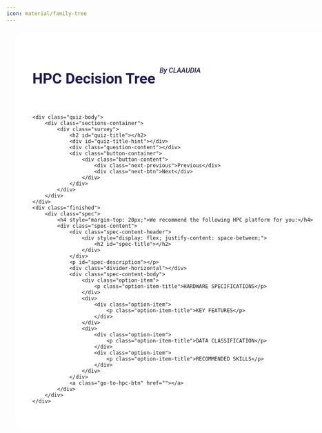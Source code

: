 ```yaml
---
icon: material/family-tree
---
```



<link rel="stylesheet" href="https://fonts.googleapis.com/css2?family=Material+Symbols+Outlined:opsz,wght,FILL,GRAD@20..48,100..700,0..1,-50..200">
<link href="https://cdn.jsdelivr.net/npm/bootstrap@5.3.3/dist/css/bootstrap.min.css" rel="stylesheet" integrity="sha384-QWTKZyjpPEjISv5WaRU9OFeRpok6YctnYmDr5pNlyT2bRjXh0JMhjY6hW+ALEwIH" crossorigin="anonymous">
<script src="https://cdn.jsdelivr.net/npm/bootstrap@5.3.3/dist/js/bootstrap.bundle.min.js" integrity="sha384-YvpcrYf0tY3lHB60NNkmXc5s9fDVZLESaAA55NDzOxhy9GkcIdslK1eN7N6jIeHz" crossorigin="anonymous"></script>

<style>
    .content {
        width: 80vw;
        max-width: 900px;
        min-width: 300px;
        margin: 20px;
        border-radius: 20px;
        background-color: white;
        padding: 40px;
    }
    p {
        font-size: 16px;
        font-weight: 400;
        color: #404f5f;
        margin-top: 1rem;
        font-family: Roboto, sans-serif;
    }
    a {
        text-decoration: none;
        color: rgb(44, 47, 52);
    }
    .md-header__topic span {
        font-family: Barlow, sans-serif;
    }
    input {
        font-family: Barlow, sans-serif;
    }
    h1 {
        color: #211a52;
        font-size: 34px;
        font-weight: 600;
        font-family: Roboto, sans-serif;
        margin-bottom: 0rem;
    }
    h2 {
        color: #211a52;
        font-size: 24px;
        font-weight: 600;
        white-space: normal;
        margin-top: 40px;
        font-family: Roboto, sans-serif;
    }
    h3 {
        color: #211a52;
        font-size: 18px;
        font-weight: 500;
        margin-bottom: 30px;
        font-family: Roboto, sans-serif;
    }
    h4 {
        color: #0f0c09;
        font-size: 18px;
        font-weight: 600;
        margin: 0;
        font-family: Roboto, sans-serif;
    }
    h5 {
        color: #211a52;
        font-size: 16px;
        font-weight: 500;
        margin-bottom: 0rem;
        font-family: Roboto, sans-serif;
    }
    .claaudia-text {
        padding-left: 10px;
        margin-top: 10px;
    }
    .remaining-progress {
        border-radius: 20px !important;
        height: 25px;
        margin-right: 20px;
        width: 100%;
    }
    #remaining-progress-bar {
        background-color: #6200EE !important;
        color: #fff;
        font-size: 16px;
        font-weight: 500;
        font-family: Roboto, sans-serif;
    }
    .quiz-body {
        display: flex;
        justify-content: space-between;
        height: 500px;
    }
    .sections-container {
        display: flex;
        width: 100%;
    }
    .survey {
        flex-grow: 1;
        padding-right: 10px;
    }
    .question-content {
        margin-block: 1rem 2rem;
    }
    .form-check {
        border: 2px solid #d5d8dc;
        border-radius: 8px;
        margin-bottom: 1.5rem;
        padding-left: 3rem;
        padding-right: 2rem;
        transition: all .15s ease-in-out;
        cursor: pointer;
        display: flex;
        align-items: center;
    }
    .form-check.question-option.selected {
        border-color: #6200EE;
    }
    .question-option:hover {
        background-color: #fafafa;
    }
    .question-option-content {
        align-items: center;
        display: flex;
        gap: 8px;
        position: relative;
        vertical-align: top;
        font-size: 16px;
        font-weight: 400;
        font-family: Roboto, sans-serif;
    }
    .form-check-label {
        height: 100%;
        width: 100%;
        align-content: center;
        padding-left: 20px;
        color: #211a52;
        font-weight: 400;
        font-family: Roboto, sans-serif;
        font-size: 16px;
        min-height: 50px;
        padding-top: 3px;
        padding-bottom: 3x;
    }
    .form-check-input {
        margin-top: 0 !important;
    }
    .form-check-input:checked {
        background-color: #6200EE;
        border-color: #6200EE;
    }

    .next-btn, .next-previous {
        align-items: center;
        display: flex;
        flex-direction: row;
        background-color: #6200EE;
        padding: 0.5rem 1.8rem;
        transition: all .15s ease-in-out;
        cursor: pointer;
        border-radius: 4px;
        color: #fff;
        font-family: Roboto, sans-serif;
        font-size: 16px;
        font-weight: 600;
        text-align: center;
    }
    .next-btn:hover {
        background-color: #3700B3;
    }
    .next-previous {
        color: #54616e !important;
        background-color: transparent !important;
        padding-top: 0.5rem;
        padding-bottom: 0.5rem;
        padding-right: 1.8rem;
        padding-left: 0.5rem;
    }
    .button-container {
        display: flex;
        flex-direction: column;
        height: 40px;
    }
    .button-content .next-btn[style*="display: none"] ~ .next-previous {
        margin-right: auto;
    }
    .button-content .next-previous[style*="display: none"] ~ .next-btn {
        margin-left: auto;
    }
    .button-content {
        padding: 0;
        display: flex;
        justify-content: space-between;
        margin-left: 0;
        margin-right: 0;
        flex-wrap: wrap;
        gap: 16px;
    }
    .survey-tooltip {
        background-color: #ebebef;
        border-radius: 50%;
        height: 15px;
        position: relative;
        transition: all .15s ease-in-out;
        width: 15px;
    }
    .survey-tooltip:hover {
        background-color: #211a52;
        cursor: pointer;
    }
    .survey-tooltip span {
        color: #211a52;
        font-size: 12px;
        font-weight: 600;
        left: 50%;
        position: absolute;
        top: 50%;
        -webkit-transform: translate(-50%, -50%);
        transform: translate(-50%, -50%);
        transition: all .15s ease-in-out;
    }
    .survey-tooltip:hover span {
        color: #fff;
    }
    .survey-tooltip:hover .tooltip-text {
        visibility: visible;
    }
    .tooltip-text {
        border-radius: 4px;
        bottom: 2rem;
        color: #fff;
        font-size: 14px;
        font-weight: 400;
        left: -2rem;
        max-width: 350px;
        padding: 1rem;
        visibility: hidden;
        white-space: normal;
        width: -webkit-max-content;
        width: max-content;
        font-family: Roboto, sans-serif;
        z-index: 1;
    }
    .tooltip-text, .tooltip-text:before {
        background-color: #211a52;
        position: absolute;
    }
    .tooltip-text:before {
        bottom: -2.5%;
        content: "";
        left: 6.5%;
        padding: 6px;
        -webkit-transform: rotate(45deg);
        transform: rotate(45deg);
        z-index: -1;
    }
    .finished {
        display: none;
    }
    .retake-quiz-button {
        align-items: center;
        background-color: transparent;
        display: flex;
        gap: 1rem;
        transition: all .15s ease-in-out;
        color: #6200EE;
        font-size: 16px;
        font-weight: 400;
        text-decoration: none;
        border: none;
        cursor: pointer;
        font-family: Roboto, sans-serif;
    }
    .retake-quiz-button .left-arrow {
        fill: #6200EE;
        -webkit-transform: translateX(0);
        transform: translateX(0);
        transition: all .15s ease-in-out;
    }
    .retake-quiz-button:hover {
        color: #3a2faa;
        cursor: pointer;
    }
    .retake-quiz-button:hover .left-arrow {
        fill: #3a2faa;
        -webkit-transform: translateX(-.5rem);
        transform: translateX(-.5rem);
    }
    .go-to-hpc-btn {
        background-color: #6200EE;
        border-radius: 4px;
        padding: 0.8rem 1.5rem;
        transition: all .15s ease-in-out;
        color: white !important;
        font-size: 14px;
        font-weight: 500;
        font-family: Roboto, sans-serif;
        text-decoration: none;
    }
    .go-to-hpc-btn:hover {
        background-color: #3700B3;
        cursor: pointer;
    }
    .divider-horizontal {
        background-color: #ebebef;
        height: 1px;
        width: 100%;
    }
    .reset-btn {
        background-color: transparent;
        border: 1px solid #d5d8dc;
        border-radius: 4px;
        height: -webkit-max-content;
        height: max-content;
        padding: 5px 10px;
        transition: all .15s ease-in-out;
        text-decoration: none;
        cursor: pointer;
        display: inline-block;
        color: #211a52;
        font-family: Roboto, sans-serif;
        font-size: 13.3333px;
    }
    .reset-btn:hover {
        background-color: #fafafa;
        cursor: pointer;
    }
    .spec {
        padding-top: 1rem;
        padding-bottom: 1rem;
    }
    .spec-content {
        padding: 3rem 3rem;
        margin-top: 20px;
        background: whitesmoke;
        border-radius: 10px;
    }
    .spec-content-body {
        display: flex;
        justify-content: space-between;
        flex-wrap: wrap;
        margin-bottom: 20px;
    }
    .option-item {
        padding-top: .5rem;
    }
    .option-item-title {
        color: #211a52;
        font-size: 13px;
        font-weight: 600;
        font-family: Roboto, sans-serif;
    }
    .option-item-item {
        align-items: center;
        display: flex;
        gap: 1rem;
        margin-bottom: 1rem;
    }
    .option-item-item-body {
        color: #404f5f;
        font-size: 14px;
        font-weight: 400;
        font-family: Roboto, sans-serif;
        margin: 0;
    }
    #spec-title {
        margin-top: 0;
        align-self: flex-end;
    }
    .spec-content-header {
        margin-bottom: 20px;
    }
    @media (max-width: 920px) {
        .content {
            width: 90vw;
            padding: 30px;
        }
        .quiz-body {
            flex-direction: column;
        }
        .sections-container {
            flex-direction: column;
        }
    }
    @media (max-width: 600px) {
        h1 {
            font-size: 28px;
        }
        h2{
            font-size: 16px;
        }
        .claaudia-text {
            font-size: 12px;
        }
        .content {
            width: 95vw;
            padding: 15px;
            margin: 0;
        }
        .retake-quiz-button {
            margin-bottom: 20px;
        }
        .md-content {
            padding-top: 2rem;
            padding-left: 0;
            padding-right: 0;
            margin-left: 0;
            margin-right: 0;
        }
    }
</style>

<div class="content">
    <div style="display: flex; justify-content: space-between;">
        <div style="display: flex; align-items: center; margin-bottom: 20px;">
            <h1>HPC Decision Tree</h1>
            <h5 class="claaudia-text">By CLAAUDIA</h5>
        </div>
    </div>
    <div style="display: flex; justify-content: space-between; align-items: center;">
        <div class="progress remaining-progress" role="progressbar" aria-valuenow="0" aria-valuemin="0" aria-valuemax="100">
            <div id="remaining-progress-bar" class="progress-bar" style="width: 0%">0%</div>
        </div>
        <button type="button" id="reset-btn" class="reset-btn">
            <div style="display: flex; align-items: center;">
                <svg xmlns="http://www.w3.org/2000/svg" width="16" height="15" fill="currentColor" class="bi bi-arrow-clockwise" viewBox="0 0 16 16">
                    <path fill-rule="evenodd" d="M8 3a5 5 0 1 0 4.546 2.914.5.5 0 0 1 .908-.417A6 6 0 1 1 8 2z"/>
                    <path d="M8 4.466V.534a.25.25 0 0 1 .41-.192l2.36 1.966c.12.1.12.284 0 .384L8.41 4.658A.25.25 0 0 1 8 4.466"/>
                </svg>
                <p style="margin-top: 0 !important; margin-bottom: -2px !important; padding-left: 4px;">Reset</p>
            </div>
        </button>
    </div>

    <div class="quiz-body">
        <div class="sections-container">
            <div class="survey">
                <h2 id="quiz-title"></h2>
                <div id="quiz-title-hint"></div>
                <div class="question-content"></div>
                <div class="button-container">
                    <div class="button-content">
                        <div class="next-previous">Previous</div>
                        <div class="next-btn">Next</div>
                    </div>
                </div>
            </div>
        </div>
    </div>
    <div class="finished">
        <div class="spec">
            <h4 style="margin-top: 20px;">We recommend the following HPC platform for you:</h4>
            <div class="spec-content">
                <div class="spec-content-header">
                    <div style="display: flex; justify-content: space-between;">
                        <h2 id="spec-title"></h2>
                    </div>
                </div>
                <p id="spec-description"></p>
                <div class="divider-horizontal"></div>
                <div class="spec-content-body">
                    <div class="option-item">
                        <p class="option-item-title">HARDWARE SPECIFICATIONS</p>
                    </div>
                    <div>
                        <div class="option-item">
                            <p class="option-item-title">KEY FEATURES</p>
                        </div>
                    </div>
                    <div>
                        <div class="option-item">
                            <p class="option-item-title">DATA CLASSIFICATION</p>
                        </div>
                        <div class="option-item">
                            <p class="option-item-title">RECOMMENDED SKILLS</p>
                        </div>
                    </div>
                </div>
                <a class="go-to-hpc-btn" href=""></a>
            </div>
        </div>
    </div>
</div>

<script>

    function initializePage() {
        const quizData = [
            {
                hpc: ["AI-LAB", "AI Cloud", "UCloud", "Strato"],
                question: "What is your primary role at AAU in using HPC resources?",
                options: ["Student", "Researcher", "Lecturer"],
                next: [
                    {
                        hpc: ["AI-LAB", "UCloud", "Strato"],
                        question: "Do you need to process or store confidential or sensitive data?",
                        options: ["I'm only working on data levels 0, 1<span><div class='survey-tooltip'><span>?</span><p class='tooltip-text'>Data level 0: Public information. Data level 1: Internal information - only users with a purely work-related need may and can have access to.</p></div></span>", "I will include data levels 2, 3<span><div class='survey-tooltip'><span>?</span><p class='tooltip-text'>Data level 2: Confidential information - only users with a purely work-related need may and can have access to, and where a breach of confidentiality will have semi-serious impacts for the parties involved. Data level 3: sensitive information - due to its personal, technical, commercial, or competitive nature and sensitivity, must be protected against unintentional access and disclosure.</p></div></span>"],
                        next: [
                            {
                                hpc: ["AI-LAB", "UCloud", "Strato"],
                                question: "What type of processing power is required for your work?",
                                options: [
                                    "GPU-focused<span><div class='survey-tooltip'><span>?</span><p class='tooltip-text'>My work involves tasks like machine learning, deep learning, or other GPU-accelerated computations that benefit from parallel processing capabilities.</p></div></span>",
                                    "CPU-focused<span><div class='survey-tooltip'><span>?</span><p class='tooltip-text'>My work involves general computations, high-performance simulations, or tasks that rely on the strong sequential processing power of CPUs.</p></div></span>",
                                    "It requires efficiency of both CPU and GPU equally<span><div class='survey-tooltip'><span>?</span><p class='tooltip-text'>My work requires a combination of GPU and CPU resources to handle a diverse set of computational tasks efficiently.</p></div></span>",
                                    "I don't know"
                                ],
                                next: [
                                    {
                                        hpc: ["AI-LAB", "UCloud"],
                                        question: "Which capability is most crucial for your work?",
                                        options: [
                                            "My work requires training and deploying machine learning models, image recognition models, or large language models.",
                                            "I need a platform that supports a wide range of scientific applications, visualization tools etc."
                                        ],
                                        next: ["AI-LAB", "UCloud"]
                                    },
                                    {
                                        hpc: ["UCloud", "Strato"],
                                        question: "What type of interface do you prefer for interacting with the HPC platform?",
                                        options: [
                                            "I prefer a user-friendly environment with visual tools for easier navigation and management of my tasks.",
                                            "I am comfortable using terminal commands for precise control and efficient execution of my tasks."
                                        ],
                                        next: ["UCloud", "Strato"]
                                    },
                                    {
                                        hpc: ["UCloud", "Strato"],
                                        question: "What type of interface do you prefer for interacting with the HPC platform?",
                                        options: [
                                            "I prefer a user-friendly environment with visual tools for easier navigation and management of my tasks.",
                                            "I am comfortable using terminal commands for precise control and efficient execution of my tasks."
                                        ],
                                        next: ["UCloud", "Strato"]
                                    },
                                    {
                                        hpc: ["AI-LAB", "UCloud"],
                                        question: "Which capability is most crucial for your work?",
                                        options: [
                                            "My work requires training and deploying machine learning models, image recognition models, or large language models.",
                                            "I need a platform that supports a wide range of scientific applications, visualization tools etc."
                                        ],
                                        next: ["AI-LAB", "UCloud"]
                                    }
                                ]
                            },
                            "UCloud"
                        ]
                    },
                    {
                        hpc: ["AI Cloud", "UCloud", "Strato"],
                        question: "Do you need to process or store confidential or sensitive data?",
                        options: ["I'm only working on data levels 0, 1<span><div class='survey-tooltip'><span>?</span><p class='tooltip-text'>Data level 0: Public information. Data level 1: Internal information - only users with a purely work-related need may and can have access to.</p></div></span>", "I will include data levels 2, 3<span><div class='survey-tooltip'><span>?</span><p class='tooltip-text'>Data level 2: Confidential information - only users with a purely work-related need may and can have access to, and where a breach of confidentiality will have semi-serious impacts for the parties involved. Data level 3: sensitive information - due to its personal, technical, commercial, or competitive nature and sensitivity, must be protected against unintentional access and disclosure.</p></div></span>"],
                        next: [
                            {
                                hpc: ["AI Cloud", "UCloud", "Strato"],
                                question: "What type of processing power is required for your work?",
                                options: [
                                    "GPU-focused<span><div class='survey-tooltip'><span>?</span><p class='tooltip-text'>My work involves tasks like machine learning, deep learning, or other GPU-accelerated computations that benefit from parallel processing capabilities.</p></div></span>",
                                    "CPU-focused<span><div class='survey-tooltip'><span>?</span><p class='tooltip-text'>My work involves general computations, high-performance simulations, or tasks that rely on the strong sequential processing power of CPUs.</p></div></span>",
                                    "It requires efficiency of both CPU and GPU equally<span><div class='survey-tooltip'><span>?</span><p class='tooltip-text'>My work requires a combination of GPU and CPU resources to handle a diverse set of computational tasks efficiently.</p></div></span>",
                                    "I don't know"
                                ],
                                next: [
                                    {
                                        hpc: ["AI Cloud", "UCloud"],
                                        question: "Which capability is most crucial for your work?",
                                        options: [
                                            "My work requires training and deploying machine learning models, image recognition models, or large language models.",
                                            "I need a platform that supports a wide range of scientific applications, visualization tools etc."
                                        ],
                                        next: ["AI Cloud", "UCloud"]
                                    },
                                    {
                                        hpc: ["UCloud", "Strato"],
                                        question: "What type of interface do you prefer for interacting with the HPC platform?",
                                        options: [
                                            "I prefer a user-friendly environment with visual tools for easier navigation and management of my tasks.",
                                            "I am comfortable using terminal commands for precise control and efficient execution of my tasks."
                                        ],
                                        next: ["UCloud", "Strato"]
                                    },

                                    {
                                        hpc: ["UCloud", "Strato"],
                                        question: "What type of interface do you prefer for interacting with the HPC platform?",
                                        options: [
                                            "I prefer a user-friendly environment with visual tools for easier navigation and management of my tasks.",
                                            "I am comfortable using terminal commands for precise control and efficient execution of my tasks."
                                        ],
                                        next: ["UCloud", "Strato"]
                                    },
                                    {
                                        hpc: ["AI Cloud", "UCloud"],
                                        question: "Which capability is most crucial for your work?",
                                        options: [
                                            "My work requires training and deploying machine learning models, image recognition models, or large language models.",
                                            "I need a platform that supports a wide range of scientific applications, visualization tools etc."
                                        ],
                                        next: ["AI Cloud", "UCloud"]
                                    }
                                ]
                            },
                            "UCloud"
                        ]
                    },
                    {
                        hpc: ["AI-LAB", "UCloud"],
                        question: "What type of compilation resources do your students need for their coursework and research projects?",
                        options: [
                            "My students are engaged in projects involving training and deploying ML models using TensorFlow and PyTorch.",
                            "My students use a versatile platform for scientific applications and visualization, prioritizing ease of use and collaboration."
                        ],
                        next: ["AI-LAB", "UCloud"]
                    }
                ]
            }
        ];

        const platforms = {
            ucloud: {
                title: [
                    {text: "UCloud"}
                ],
                description: [
                    {text: "UCloud is a HPC research platform from the SDU eScience Center, engineered to provide high-performance computing with a focus on ease of use. Through the Danish e-Infrastructure Cooperation (DeiC), CLAAUDIA can provide access to UCloud."}
                ],
                hardware: [
                    {text: "Up to 192 VCPU", check: true},
                    {text: "Up to 768 GB memory", check: true},
                    {text: "Up to 8 GPUs per job", check: true}
                ],
                features: [
                    {text: "User-Friendly Interface", check: true},
                    {text: "Suitable for interactive jobs", check: true},
                    {text: "Can handle sensitive data", check: true},
                    {text: "Graphical User Interface", check: true}
                ],
                dataClassification: [
                    {text: "Data categories 0, 1, 2, 3", check: true}
                ],
                recommendedSkills: [
                    {text: "Minimal programming skills", check: true}
                ],
                link: [
                    {href: "https://www.researcher.aau.dk/guides/research-data/high-performance-computing/deic-hpc#interactive-hpc-(type-1)-(via-the-ucloud-platform)", text: "Learn more about UCloud"}
                ]
            },
            aicloud: {
                title: [
                    {text: "AI Cloud"}
                ],
                description: [
                    {text: "AI Cloud is a collection – a cluster – of large GPU servers and typically requires that users provide a container required to run their job. This makes the platform exceptionally flexible to your individual needs."}
                ],
                hardware: [
                    {text: "1000 GB storage", check: true},
                    {text: "Up to 48 GB memory per GPU", check: true},
                    {text: "Up to 8 GPUs per job", check: true},
                    {text: "Non vCPU centric system", check: false}
                ],
                features: [
                    {text: "Optimized for deep learning and AI tasks", check: true},
                    {text: "Container-based deployment", check: true},
                    {text: "Supports large-scale data processing", check: true},
                    {text: "Flexible resource allocation", check: true}
                ],
                dataClassification: [
                    {text: "Data categories 0, 1", check: true}
                ],
                recommendedSkills: [
                    {text: "Intermediate programming and containerization skills", check: true}
                ],
                link: [
                    {href: "https://www.researcher.aau.dk/guides/research-data/high-performance-computing/ai-cloud", text: "Learn more about AI Cloud"}
                ]
            },
            'ai-lab': {
                title: [
                    {text: "AI-LAB"}
                ],
                description: [
                    {text: "AI-LAB is a high-performance computing (HPC) platform developed for students and educators at Aalborg University. It functions like a mini supercomputer, equipped with advanced hardware, including NVIDIA GPUs, designed to handle computationally intensive tasks. Whether you're training deep learning models, analyzing large datasets, processing images and videos, or running complex simulations, AI-LAB provides the necessary power and flexibility."}
                ],
                hardware: [
                    {text: "1000 GB storage", check: true},
                    {text: "88 NVIDIA L4 GPUs", check: true},
                    {text: "62 GB memory per GPU", check: true},
                    {text: "Non vCPU centric system", check: false}
                ],
                features: [
                    {text: "Optimized for deep learning and AI tasks", check: true},
                    {text: "Container-based deployment", check: true},
                    {text: "Supports large-scale data processing", check: true},
                ],
                dataClassification: [
                    {text: "Data categories 0, 1", check: true}
                ],
                recommendedSkills: [
                    {text: "Intermediate programming and containerization skills", check: true}
                ],
                link: [
                    {href: "https://www.researcher.aau.dk/guides/research-data/high-performance-computing/ai-lab", text: "Learn more about AI-LAB"}
                ]
            },
            strato: {
                title: [
                    {text: "Strato"}
                ],
                description: [
                    {text: "The Strato platform is a cluster of hardware that is virtualised to create instances that essentially function as a regular computer environment. Strato Instances are virtual machines, that can be launched by the user when they need it. When the instance has been created, it can be accessed from a terminal application on the user's local computer."}
                ],
                hardware: [
                    {text: "Up to 128 vCPU", check: true},
                    {text: "Up to 250 GB vCPU memory", check: true},
                    {text: "Up to 3 GPUs per job", check: true},
                    {text: "Up to 64 GB memory per GPU", check: true},
                ],
                features: [
                    {text: "No maximum time of use", check: true},
                    {text: "All resources to yourself", check: true},
                    {text: "Possible to add GUI", check: true},
                    {text: "Store and process large datasets", check: true},
                ],
                dataClassification: [
                    {text: "Data categories 0, 1", check: true}
                ],
                recommendedSkills: [
                    {text: "Intermediate Linux and programming skills", check: true}
                ],
                link: [
                    {href: "https://www.researcher.aau.dk/guides/research-data/high-performance-computing/strato", text: "Learn more about Strato"}
                ]
            }
        };
        
        let currentPath = [];
        let currentQuestionIndex = 0;

        const questionTitle = document.getElementById('quiz-title');
        const questionContent = document.querySelector('.question-content');
        const remainingProgressBar = document.getElementById('remaining-progress-bar');
        const nextButton = document.querySelector('.next-btn');
        const previousButton = document.querySelector('.next-previous');
        const buttonContent = document.querySelector('.button-content');
        const quizBody = document.querySelector('.quiz-body');
        const finishedContent = document.querySelector('.finished');
        const resetButton = document.getElementById('reset-btn');
        const quizTitleHint = document.getElementById('quiz-title-hint');

        function calculateLongestPath(question) {
            if (typeof question === 'string') return 0;
            if (!question.next) return 1;

            return 1 + Math.max(...question.next.map(calculateLongestPath));
        }

        const totalQuestions = calculateLongestPath(quizData[0]);

        function renderQuestion() {
            const questionData = getCurrentQuestion();
            questionTitle.textContent = questionData.question;
            questionContent.innerHTML = '';

            if (questionTitle.textContent == "Do you need to process or store confidential or sensitive data?") {
                quizTitleHint.innerHTML = `
                <span>Not sure what type your data is? </span><a target="_blank" href="https://www.security.aau.dk/data-classification">Click here</a><span> to learn moreabout how to classify your information according to the AAU data classification model.</span>`;
            } else {
                quizTitleHint.innerHTML = ``;
            }

            questionData.options.forEach((option, i) => {
                const formCheck = document.createElement('div');
                formCheck.className = 'form-check question-option';
                formCheck.innerHTML = `
                    <input class="form-check-input" type="radio" name="quizOptions" id="option${i}">
                    <label class="form-check-label question-option-content" for="option${i}">
                        ${option}
                    </label>
                `;
                questionContent.appendChild(formCheck);
            });

            const remainingQuestions = totalQuestions - currentPath.length;
            const progressPercentage = ((totalQuestions - remainingQuestions) / totalQuestions) * 100;
            remainingProgressBar.style.width = `${progressPercentage}%`;
            remainingProgressBar.textContent = `${Math.round(progressPercentage)}%`;

            nextButton.style.display = 'none';
            previousButton.style.display = currentPath.length === 0 ? 'none' : 'inline-block';

            document.querySelectorAll('input[name="quizOptions"]').forEach(option => {
                option.addEventListener('change', () => {
                    document.querySelectorAll('.form-check').forEach(element => {
                        element.classList.remove('selected');
                    });
                
                    // Add the 'selected' class to the parent .form-check element of the checked input
                    if (option.checked) {
                        option.closest('.form-check').classList.add('selected');
                    }
                
                    nextButton.style.display = 'inline-block';
                });
            });

            updateButtonLayout();
        }

        function updateButtonLayout() {
            if (currentPath.length === 0) {
                buttonContent.style.justifyContent = 'right';
            } else {
                buttonContent.style.justifyContent = 'space-between';
            }
        }


        function getCurrentQuestion() {

            let question = quizData[currentQuestionIndex];
            currentPath.forEach(index => {
                question = question.next[index];
            });
            return question;
        }

        function getNextQuestionIndex(selectedOption) {
            let question = quizData[currentQuestionIndex];
            currentPath.forEach(index => {
                question = question.next[index];
            });
            if (question.next && question.next[selectedOption]) {
                return question.next[selectedOption];
            }
            return null;
        }

        function displayResult(result) {
            console.log("Result:", result); // Add this line for debugging
        
            quizBody.style.display = 'none';
            finishedContent.style.display = 'block';
        
            // Check if the platform exists
            const platformKey = result.toLowerCase().replace(/ /g, '');
            const platform = platforms[platformKey];
        
            if (!platform) {
                console.error("Platform not found for key:", platformKey);
                return;
            }
        
            // Populate title
            document.getElementById('spec-title').textContent = platform.title[0].text;
        
            // Populate description
            document.getElementById('spec-description').textContent = platform.description[0].text;
        
            // Clear and populate sections
            resetSection('HARDWARE SPECIFICATIONS');
            populateSection('HARDWARE SPECIFICATIONS', platform.hardware);
        
            resetSection('KEY FEATURES');
            populateSection('KEY FEATURES', platform.features);
        
            resetSection('DATA CLASSIFICATION');
            populateSection('DATA CLASSIFICATION', platform.dataClassification);
        
            resetSection('RECOMMENDED SKILLS');
            populateSection('RECOMMENDED SKILLS', platform.recommendedSkills);
        
            // Set link
            const linkElement = document.querySelector('.go-to-hpc-btn');
            linkElement.href = platform.link[0].href;
            linkElement.textContent = platform.link[0].text;
        
            // Reset progress bar
            remainingProgressBar.style.width = '100%';
            remainingProgressBar.textContent = '100%';
        
            nextButton.style.display = 'none';
            previousButton.style.display = 'none';
        }
        
        

        function populateSection(sectionTitle, items) {
            const section = Array.from(document.querySelectorAll('.option-item')).find(item => {
                return item.querySelector('.option-item-title').textContent === sectionTitle;
            });

            if (section) {
                items.forEach(item => {
                    const div = document.createElement('div');
                    div.className = 'option-item-item';
                    div.innerHTML = `
                        <svg xmlns="http://www.w3.org/2000/svg" width="16" height="16" fill="${item.check ? '#198754' : '#dc3545'}" class="bi bi-${item.check ? 'check' : 'x'}-square-fill" viewBox="0 0 16 16">
                            <path d="${item.check ? 
                            'M2 0a2 2 0 0 0-2 2v12a2 2 0 0 0 2 2h12a2 2 0 0 0 2-2V2a2 2 0 0 0-2-2zm10.03 4.97a.75.75 0 0 1 .011 1.05l-3.992 4.99a.75.75 0 0 1-1.08.02L4.324 8.384a.75.75 0 1 1 1.06-1.06l2.094 2.093 3.473-4.425a.75.75 0 0 1 1.08-.022z' : 
                            'M14 2a2 2 0 0 1 2 2v12a2 2 0 0 1-2 2H2a2 2 0 0 1-2-2V2a2 2 0 0 1 2-2h12zM4.646 4.646a.5.5 0 0 0-.708.708L7.293 8l-3.355 3.354a.5.5 0 1 0 .708.708L8 8.707l3.646 3.647a.5.5 0 0 0 .708-.708L8.707 8l3.647-3.646a.5.5 0 0 0-.708-.708L8 7.293 4.646 4.646z'}"/>
                        </svg>                                    
                        <p class="option-item-item-body">${item.text}</p>
                    `;
                    section.appendChild(div);
                });
            }
        }
        function resetSection(sectionTitle) {
            // Find the section that matches the given title
            const sections = document.querySelectorAll('.option-item');
            sections.forEach(section => {
                const titleElement = section.querySelector('.option-item-title');
                if (titleElement && titleElement.textContent === sectionTitle) {
                    // Find all items within this section and remove them
                    const itemsToRemove = section.querySelectorAll('.option-item-item');
                    itemsToRemove.forEach(item => item.remove());
                }
            });
        }
        nextButton.addEventListener('click', () => {
            const selectedOption = document.querySelector('input[name="quizOptions"]:checked');
            if (selectedOption) {
                const selectedOptionIndex = Array.from(document.querySelectorAll('input[name="quizOptions"]')).indexOf(selectedOption);
                const nextQuestion = getNextQuestionIndex(selectedOptionIndex);
                if (typeof nextQuestion === 'string') {
                    displayResult(nextQuestion);
                } else {
                    currentPath.push(selectedOptionIndex);
                    renderQuestion();
                }
            }
        });

        previousButton.addEventListener('click', () => {
            if (currentPath.length > 0) {
                currentPath.pop();
                renderQuestion();
            }
        });
        
        resetButton.addEventListener('click', () => {
            currentPath = [];
            currentQuestionIndex = 0;
            quizBody.style.display = 'block';
            finishedContent.style.display = 'none';
            renderQuestion(); // Reset the quiz to the initial state
        });
            

        renderQuestion();
    }

    document.addEventListener('DOMContentLoaded', initializePage, false);


    document$.subscribe(() => {
        initializePage();
    });        

</script>

